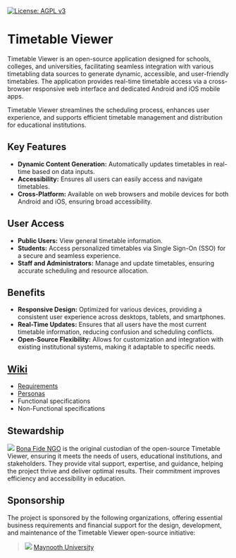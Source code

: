 [![License: AGPL v3](https://img.shields.io/badge/License-AGPL%20v3-blue.svg)](https://www.gnu.org/licenses/agpl-3.0)

# Timetable Viewer
Timetable Viewer is an open-source application designed for schools, colleges, and universities, facilitating seamless integration with various timetabling data sources to generate dynamic, accessible, and user-friendly timetables. The application provides real-time timetable access via a cross-browser responsive web interface and dedicated Android and iOS mobile apps.

Timetable Viewer streamlines the scheduling process, enhances user experience, and supports efficient timetable management and distribution for educational institutions.

## Key Features
- **Dynamic Content Generation:** Automatically updates timetables in real-time based on data inputs.
- **Accessibility:** Ensures all users can easily access and navigate timetables.
- **Cross-Platform:** Available on web browsers and mobile devices for both Android and iOS, ensuring broad accessibility.

## User Access
- **Public Users:** View general timetable information.
- **Students:** Access personalized timetables via Single Sign-On (SSO) for a secure and seamless experience.
- **Staff and Administrators:** Manage and update timetables, ensuring accurate scheduling and resource allocation.

## Benefits
- **Responsive Design:** Optimized for various devices, providing a consistent user experience across desktops, tablets, and smartphones.
- **Real-Time Updates:** Ensures that all users have the most current timetable information, reducing confusion and scheduling conflicts.
- **Open-Source Flexibility:** Allows for customization and integration with existing institutional systems, making it adaptable to specific needs.

## [Wiki](https://github.com/bonafide-ngo/timetable-viewer/wiki)
- [Requirements](https://github.com/bonafide-ngo/timetable-viewer/wiki/Personas)
- [Personas](https://github.com/bonafide-ngo/timetable-viewer/wiki/Personas)
- Functional specifications
- Non-Functional specifications

## Stewardship
![](https://bonafide.ngo/img/favicon/favicon-32x32.png) [Bona Fide NGO](https://bonafide.ngo) is the original custodian of the open-source Timetable Viewer, ensuring it meets the needs of users, educational institutions, and stakeholders. They provide vital support, expertise, and guidance, helping the project thrive and deliver optimal results. Their commitment improves efficiency and accessibility in education.

## Sponsorship
The project is sponsored by the following organizations, offering essential business requirements and financial support for the design, development, and maintenance of the Timetable Viewer open-source initiative:
> ![](https://www.maynoothuniversity.ie/sites/default/files/favicon.ico) [Maynooth University](https://mu.ie)
